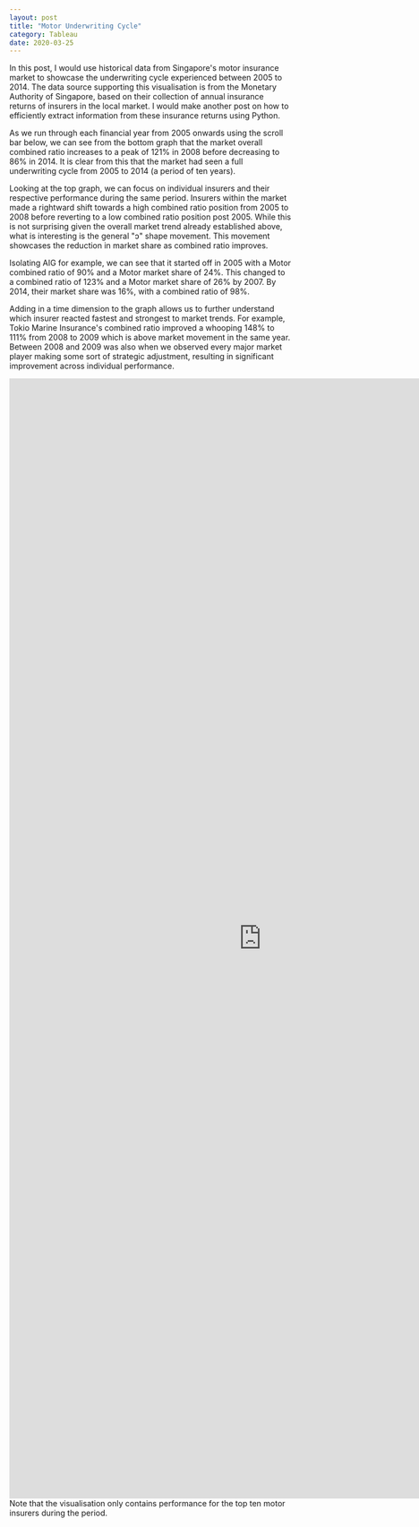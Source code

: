 ```yaml
---
layout: post
title: "Motor Underwriting Cycle"
category: Tableau
date: 2020-03-25
---
```


In this post, I would use historical data from Singapore's motor insurance market to showcase the underwriting cycle experienced between 2005 to 2014. The data source supporting this visualisation is from the Monetary Authority of Singapore, based on their collection of annual insurance returns of insurers in the local market. I would make another post on how to efficiently extract information from these insurance returns using Python.

As we run through each financial year from 2005 onwards using the scroll bar below, we can see from the bottom graph that the market overall combined ratio increases to a peak of 121% in 2008 before decreasing to 86% in 2014. It is clear from this that the market had seen a full underwriting cycle from 2005 to 2014 (a period of ten years).

Looking at the top graph, we can focus on individual insurers and their respective performance during the same period. Insurers within the market made a rightward shift towards a high combined ratio position from 2005 to 2008 before reverting to a low combined ratio position post 2005. While this is not surprising given the overall market trend already established above, what is interesting is the general "ɔ" shape movement. This movement showcases the reduction in market share as combined ratio improves.

Isolating AIG for example, we can see that it started off in 2005 with a Motor combined ratio of 90% and a Motor market share of 24%. This changed to a combined ratio of 123% and a Motor market share of 26% by 2007. By 2014, their market share was 16%, with a combined ratio of 98%.

Adding in a time dimension to the graph allows us to further understand which insurer reacted fastest and strongest to market trends. For example, Tokio Marine Insurance's combined ratio improved a whooping 148% to 111% from 2008 to 2009 which is above market movement in the same year. Between 2008 and 2009 was also when we observed every major market player making some sort of strategic adjustment, resulting in significant improvement across individual performance.

<iframe src="https://public.tableau.com/shared/T5R4BT6RP?:showVizHome=no&:embed=true" width="900" height="2000" frameborder="true"></iframe>
Note that the visualisation only contains performance for the top ten motor insurers during the period.



